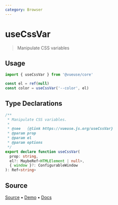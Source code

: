 ```yaml
---
category: Browser
---
```



# useCssVar

> Manipulate CSS variables

## Usage

```js
import { useCssVar } from '@vueuse/core'

const el = ref(null)
const color = useCssVar('--color', el)
```


<!--FOOTER_STARTS-->
## Type Declarations

```typescript
/**
 * Manipulate CSS variables.
 *
 * @see   {@link https://vueuse.js.org/useCssVar}
 * @param prop
 * @param el
 * @param options
 */
export declare function useCssVar(
  prop: string,
  el?: MaybeRef<HTMLElement | null>,
  { window }?: ConfigurableWindow
): Ref<string>
```

## Source

[Source](https://github.com/antfu/vueuse/blob/master/packages/core/useCssVar/index.ts) • [Demo](https://github.com/antfu/vueuse/blob/master/packages/core/useCssVar/demo.vue) • [Docs](https://github.com/antfu/vueuse/blob/master/packages/core/useCssVar/index.md)


<!--FOOTER_ENDS-->
